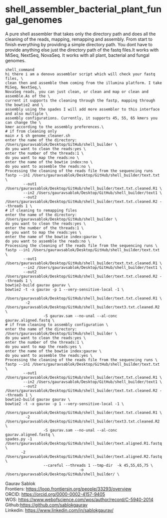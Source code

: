 # shell_assembler_bacterial_plant_fungal_genomes
A pure shell assembler that takes only the directory path and does all the cleaning of the reads, mapping, remapping and assembly. From start to finish everything by providing a simple directory path. You dont have to provide anything else just the directory path of the fastq files.It works with MiSeq, NextSeq, NovaSeq. It works with all 
plant, bacterial and fungal genomes. 

```
shell_command
hi there i am a denovo assembler script which will check your fastq files, \
clean then and assemble them coming from the illumina platform. I take MiSeq, NextSeq,\
NovaSeq reads, you can just clean, or clean and map or clean and assemble.As of the \
current it supports the cleaning through the fastp, mapping through the bowtie2 and \
assembly using the spades I will add more assembler to this interface and also multiple \
assembly configurations. Currently, it supports 45, 55, 65 kmers you can change the \
kmer according to the assembly preferences.\
# if from cleaning only 
main ✗ $ sh genome_cleaner.sh
enter the name of the directory: /Users/gauravsablok/Desktop/GitHub/shell_builder \
do you want to clean the reads:yes \
enter the number of the threads:1 \
do you want to map the reads:no \
enter the name of the bowtie index:no \
do you want to assemble the reads:no \
Processing the cleaning of the reads file from the sequencing runs
fastp --in1 /Users/gauravsablok/Desktop/GitHub/shell_builder/text.txt \
        --out1 /Users/gauravsablok/Desktop/GitHub/shell_builder/text.txt.cleaned.R1 \
        --in2 /Users/gauravsablok/Desktop/GitHub/shell_builder/text1 \
        --out2 /Users/gauravsablok/Desktop/GitHub/shell_builder/text.txt.cleaned.R2 --threads 1 \
# if cleaning to remapping files 
enter the name of the directory: /Users/gauravsablok/Desktop/GitHub/shell_builder \
do you want to clean the reads:yes \
enter the number of the threads:1 \
do you want to map the reads:yes \
enter the name of the bowtie index:gaurav \
do you want to assemble the reads:no \
Processing the cleaning of the reads file from the sequencing runs \
fastp --in1 /Users/gauravsablok/Desktop/GitHub/shell_builder/text.txt \
        --out1 /Users/gauravsablok/Desktop/GitHub/shell_builder/text.txt.cleaned.R1 \
        --in2 /Users/gauravsablok/Desktop/GitHub/shell_builder/text1 \
        --out2 /Users/gauravsablok/Desktop/GitHub/shell_builder/text.txt.cleaned.R2 --threads 1 \
bowtie2-build gaurav gaurav \
bowtie2 -t -x gaurav -p 1 --very-sensitive-local -1 \
       /Users/gauravsablok/Desktop/GitHub/shell_builder/text.txt.cleaned.R1 \
         -2 /Users/gauravsablok/Desktop/GitHub/shell_builder/text3.txt.cleaned.R2 \
                 -S gaurav.sam --no-unal --al-conc gaurav.aligned.fastq \                          
# if from cleaning to assembly configuration \
enter the name of the directory: /Users/gauravsablok/Desktop/GitHub/shell_builder \
do you want to clean the reads:yes \
enter the number of the threads:1 \
do you want to map the reads:yes \
enter the name of the bowtie index:gaurav \
do you want to assemble the reads:yes \
Processing the cleaning of the reads file from the sequencing runs \
fastp --in1 /Users/gauravsablok/Desktop/GitHub/shell_builder/text.txt \
        --out1 /Users/gauravsablok/Desktop/GitHub/shell_builder/text.txt.cleaned.R1 \
        --in2 /Users/gauravsablok/Desktop/GitHub/shell_builder/text1 \
        --out2 /Users/gauravsablok/Desktop/GitHub/shell_builder/text.txt.cleaned.R2 --threads 1 \
bowtie2-build gaurav gaurav \
bowtie2 -t -x gaurav -p 1 --very-sensitive-local -1 \
       /Users/gauravsablok/Desktop/GitHub/shell_builder/text.txt.cleaned.R1 \
         -2 /Users/gauravsablok/Desktop/GitHub/shell_builder/text3.txt.cleaned.R2 \
                 -S gaurav.sam --no-unal --al-conc gaurav.aligned.fastq \
spades.py -1 /Users/gauravsablok/Desktop/GitHub/shell_builder/text.aligned.R1.fastq \
       -2 /Users/gauravsablok/Desktop/GitHub/shell_builder/text.aligned.R2.fastq \
                 --careful --threads 1 --tmp-dir  -k 45,55,65,75 \
                                 -o /Users/gauravsablok/Desktop/GitHub/shell_builder/ \
```
Gaurav Sablok \
Frontiers: https://loop.frontiersin.org/people/33293/overview \
ORCID: https://orcid.org/0000-0002-4157-9405 \
WOS: https://www.webofscience.com/wos/author/record/C-5940-2014 \
Github:https://github.com/sablokgaurav \
Linkedin: https://www.linkedin.com/in/sablokgaurav/
